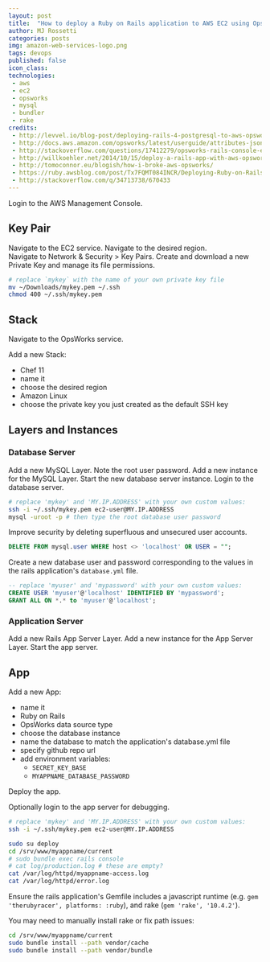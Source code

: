 ```yaml
---
layout: post
title:  "How to deploy a Ruby on Rails application to AWS EC2 using OpsWorks"
author: MJ Rossetti
categories: posts
img: amazon-web-services-logo.png
tags: devops
published: false
icon_class:
technologies:
 - aws
 - ec2
 - opsworks
 - mysql
 - bundler
 - rake
credits:
 - http://levvel.io/blog-post/deploying-rails-4-postgresql-to-aws-opsworks/
 - http://docs.aws.amazon.com/opsworks/latest/userguide/attributes-json-deploy.html#attributes-json-deploy-app-db
 - http://stackoverflow.com/questions/17412279/opsworks-rails-console-environment
 - http://willkoehler.net/2014/10/15/deploy-a-rails-app-with-aws-opsworks.html
 - http://tomoconnor.eu/blogish/how-i-broke-aws-opsworks/
 - https://ruby.awsblog.com/post/Tx7FQMT084INCR/Deploying-Ruby-on-Rails-Applications-to-AWS-OpsWorks
 - http://stackoverflow.com/q/34713738/670433
---
```



Login to the AWS Management Console.

## Key Pair

Navigate to the EC2 service.
 Navigate to the desired region.  
 Navigate to Network & Security > Key Pairs. Create and download a new Private Key and manage its file permissions.

```` sh
# replace `mykey` with the name of your own private key file
mv ~/Downloads/mykey.pem ~/.ssh
chmod 400 ~/.ssh/mykey.pem
````

## Stack

Navigate to the OpsWorks service.

Add a new Stack:
 + Chef 11
 + name it
 + choose the desired region
 + Amazon Linux
 + choose the private key you just created as the default SSH key

## Layers and Instances

### Database Server

Add a new MySQL Layer. Note the root user password. Add a new instance for the MySQL Layer. Start the new database server instance. Login to the database server.

```` sh
# replace 'mykey' and 'MY.IP.ADDRESS' with your own custom values:
ssh -i ~/.ssh/mykey.pem ec2-user@MY.IP.ADDRESS
mysql -uroot -p # then type the root database user password
````

Improve security by deleting superfluous and unsecured user accounts.

```` sql
DELETE FROM mysql.user WHERE host <> 'localhost' OR USER = "";
````

Create a new database user and password corresponding to the values in the rails application's `database.yml` file.

```` sql
-- replace 'myuser' and 'mypassword' with your own custom values:
CREATE USER 'myuser'@'localhost' IDENTIFIED BY 'mypassword';
GRANT ALL ON *.* to 'myuser'@'localhost';
````

### Application Server

Add a new Rails App Server Layer. Add a new instance for the App Server Layer. Start the app server.

## App

Add a new App:
 + name it
 + Ruby on Rails
 + OpsWorks data source type
 + choose the database instance
 + name the database to match the application's database.yml file
 + specify github repo url
 + add environment variables:
   + `SECRET_KEY_BASE`
   + `MYAPPNAME_DATABASE_PASSWORD`

Deploy the app.

Optionally login to the app server for debugging.

```` sh
# replace 'mykey' and 'MY.IP.ADDRESS' with your own custom values:
ssh -i ~/.ssh/mykey.pem ec2-user@MY.IP.ADDRESS
````

```` sh
sudo su deploy
cd /srv/www/myappname/current
# sudo bundle exec rails console
# cat log/production.log # these are empty?
cat /var/log/httpd/myappname-access.log
cat /var/log/httpd/error.log
````













Ensure the rails application's Gemfile includes a javascript runtime (e.g. `gem 'therubyracer', platforms: :ruby`), and rake (`gem 'rake', '10.4.2'`).










You may need to manually install rake or fix path issues:

```` sh
cd /srv/www/myappname/current
sudo bundle install --path vendor/cache
sudo bundle install --path vendor/bundle
````
